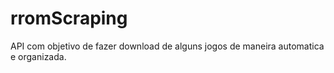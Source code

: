 # rromScraping

API com objetivo de fazer download de alguns jogos de maneira automatica e organizada.
